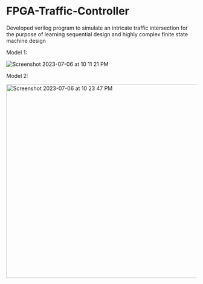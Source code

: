 # FPGA-Traffic-Controller
Developed verilog program to simulate an intricate traffic intersection for the purpose of learning sequential design and highly complex finite state machine design

Model 1:

![Screenshot 2023-07-06 at 10 11 21 PM](https://github.com/Pranavn30/FPGA-Traffic-Controller-/assets/90468047/619cd0bd-7cd3-4555-984a-ad0478574b98)


Model 2:

<img width="513" alt="Screenshot 2023-07-06 at 10 23 47 PM" src="https://github.com/Pranavn30/FPGA-Traffic-Controller-/assets/90468047/481a47bd-0cd5-4195-9499-51447dadb038">
